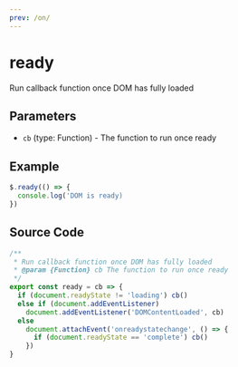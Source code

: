 ```yaml
---
prev: /on/
---
```


# ready

Run callback function once DOM has fully loaded

## Parameters

- `cb` (type: Function) - The function to run once ready

## Example

```js
$.ready(() => {
  console.log('DOM is ready)
})
```

## Source Code

```js
/**
 * Run callback function once DOM has fully loaded
 * @param {Function} cb The function to run once ready
 */
export const ready = cb => {
  if (document.readyState != 'loading') cb()
  else if (document.addEventListener)
    document.addEventListener('DOMContentLoaded', cb)
  else
    document.attachEvent('onreadystatechange', () => {
      if (document.readyState == 'complete') cb()
    })
}
```
